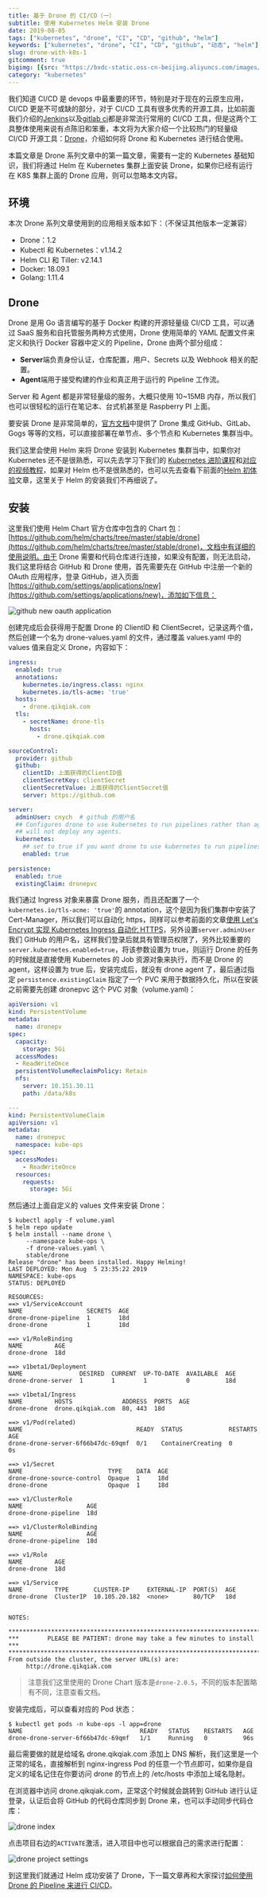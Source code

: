 ```yaml
---
title: 基于 Drone 的 CI/CD（一）
subtitle: 使用 Kubernetes Helm 安装 Drone
date: 2019-08-05
tags: ["kubernetes", "drone", "CI", "CD", "github", "helm"]
keywords: ["kubernetes", "drone", "CI", "CD", "github", "动态", "helm"]
slug: drone-with-k8s-1
gitcomment: true
bigimg: [{src: "https://bxdc-static.oss-cn-beijing.aliyuncs.com/images/photo-1564760055775-d63b17a55c44.jpeg", desc: "https://unsplash.com/photos/j4ocWYAP_cs"}]
category: "kubernetes"
---
```


我们知道 CI/CD 是 devops 中最重要的环节，特别是对于现在的云原生应用，CI/CD 更是不可或缺的部分，对于 CI/CD 工具有很多优秀的开源工具，比如前面我们介绍的[Jenkins](/tags/jenkins/)以及[gitlab ci](/post/gitlab-runner-install-on-k8s/)都是非常流行常用的 CI/CD 工具，但是这两个工具整体使用来说有点陈旧和笨重，本文将为大家介绍一个比较热门的轻量级 CI/CD 开源工具：[Drone](https://drone.io/)，介绍如何将 Drone 和 Kubernetes 进行结合使用。

<!--more-->

本篇文章是 Drone 系列文章中的第一篇文章，需要有一定的 Kubernetes 基础知识，我们将通过 Helm 在 Kubernetes 集群上面安装 Drone，如果你已经有运行在 K8S 集群上面的 Drone 应用，则可以忽略本文内容。

## 环境
本次 Drone 系列文章使用到的应用相关版本如下：（不保证其他版本一定兼容）

* Drone：1.2 
* Kubectl 和 Kubernetes：v1.14.2
* Helm CLI 和 Tiller: v2.14.1
* Docker: 18.09.1
* Golang: 1.11.4

## Drone
Drone 是用 Go 语言编写的基于 Docker 构建的开源轻量级 CI/CD 工具，可以通过 SaaS 服务和自托管服务两种方式使用，Drone 使用简单的 YAML 配置文件来定义和执行 Docker 容器中定义的 Pipeline，Drone 由两个部分组成：

* **Server**端负责身份认证，仓库配置，用户、Secrets 以及 Webhook 相关的配置。
* **Agent**端用于接受构建的作业和真正用于运行的 Pipeline 工作流。

Server 和 Agent 都是非常轻量级的服务，大概只使用 10~15MB 内存，所以我们也可以很轻松的运行在笔记本、台式机甚至是 Raspberry PI 上面。

要安装 Drone 是非常简单的，[官方文档](https://docs.drone.io/installation/)中提供了 Drone 集成 GitHub、GitLab、Gogs 等等的文档，可以直接部署在单节点、多个节点和 Kubernetes 集群当中。
<!--adsense-text-->
我们这里会使用 Helm 来将 Drone 安装到 Kubernetes 集群当中，如果你对 Kubernetes 还不是很熟悉，可以先去学习下我们的 [Kubernetes 进阶课程](https://www.qikqiak.com/k8s-book/)和[对应的视频教程](https://youdianzhishi.com/course/6n8xd6/)，如果对 Helm 也不是很熟悉的，也可以先去查看下前面的[Helm 初体验](/post/first-use-helm-on-kubernetes/)文章，这里关于 Helm 的安装我们不再细说了。

## 安装
这里我们使用 Helm Chart 官方仓库中包含的 Chart 包：[https://github.com/helm/charts/tree/master/stable/drone](https://github.com/helm/charts/tree/master/stable/drone)，文档中有详细的使用说明。由于 Drone 需要和代码仓库进行连接，如果没有配置，则无法启动，我们这里将结合 GitHub 和 Drone 使用，首先需要先在 GitHub 中注册一个新的 OAuth 应用程序，登录 GitHub，进入页面[https://github.com/settings/applications/new](https://github.com/settings/applications/new)，添加如下信息：

![github new oauth application](https://bxdc-static.oss-cn-beijing.aliyuncs.com/images/github-new-app.png)

创建完成后会获得用于配置 Drone 的 ClientID 和 ClientSecret，记录这两个值，然后创建一个名为 drone-values.yaml 的文件，通过覆盖 values.yaml 中的 values 值来自定义 Drone，内容如下：
```yaml
ingress:
  enabled: true
  annotations:
    kubernetes.io/ingress.class: nginx
    kubernetes.io/tls-acme: 'true'
  hosts:
    - drone.qikqiak.com
  tls:
    - secretName: drone-tls
      hosts:
        - drone.qikqiak.com

sourceControl:
  provider: github
  github:
    clientID: 上面获得的ClientID值
    clientSecretKey: clientSecret
    clientSecretValue: 上面获得的ClientSecret值
    server: https://github.com

server:
  adminUser: cnych  # github 的用户名
  ## Configures drone to use kubernetes to run pipelines rather than agents, if enabled
  ## will not deploy any agents.
  kubernetes:
    ## set to true if you want drone to use kubernetes to run pipelines
    enabled: true
    
persistence:
  enabled: true
  existingClaim: dronepvc
```

我们通过 Ingress 对象来暴露 Drone 服务，而且还配置了一个`kubernetes.io/tls-acme: 'true'`的 annotation，这个是因为我们集群中安装了 Cert-Manager，所以我们可以自动化 https，同样可以参考前面的文章[使用 Let's Encrypt 实现 Kubernetes Ingress 自动化 HTTPS](/post/automatic-kubernetes-ingress-https-with-lets-encrypt/)，另外设置`server.adminUser`我们 GitHub 的用户名，这样我们登录后就具有管理员权限了，另外比较重要的`server.kubernetes.enabled=true`，将该参数设置为 true，则运行 Drone 的任务的时候就是直接使用 Kubernetes 的 Job 资源对象来执行，而不是 Drone 的 agent，这样设置为 true 后，安装完成后，就没有 drone agent 了，最后通过指定 `persistence.existingClaim` 指定了一个 PVC 来用于数据持久化，所以在安装之前需要先创建 dronepvc 这个 PVC 对象（volume.yaml)：
```yaml
apiVersion: v1
kind: PersistentVolume
metadata:
  name: dronepv
spec:
  capacity:
    storage: 5Gi
  accessModes:
  - ReadWriteOnce
  persistentVolumeReclaimPolicy: Retain
  nfs:
    server: 10.151.30.11
    path: /data/k8s

---
kind: PersistentVolumeClaim
apiVersion: v1
metadata:
  name: dronepvc
  namespace: kube-ops
spec:
  accessModes:
    - ReadWriteOnce
  resources:
    requests:
      storage: 5Gi
```

然后通过上面自定义的 values 文件来安装 Drone：
```shell
$ kubectl apply -f volume.yaml
$ helm repo update
$ helm install --name drone \
     --namespace kube-ops \
     -f drone-values.yaml \
     stable/drone
Release "drone" has been installed. Happy Helming!
LAST DEPLOYED: Mon Aug  5 23:35:22 2019
NAMESPACE: kube-ops
STATUS: DEPLOYED

RESOURCES:
==> v1/ServiceAccount
NAME                  SECRETS  AGE
drone-drone-pipeline  1        18d
drone-drone           1        18d

==> v1/RoleBinding
NAME         AGE
drone-drone  18d

==> v1beta1/Deployment
NAME                DESIRED  CURRENT  UP-TO-DATE  AVAILABLE  AGE
drone-drone-server  1        1        1           0          18d

==> v1beta1/Ingress
NAME         HOSTS              ADDRESS  PORTS  AGE
drone-drone  drone.qikqiak.com  80, 443  18d

==> v1/Pod(related)
NAME                                READY  STATUS             RESTARTS  AGE
drone-drone-server-6f66b47dc-69qmf  0/1    ContainerCreating  0         0s

==> v1/Secret
NAME                        TYPE    DATA  AGE
drone-drone-source-control  Opaque  1     18d
drone-drone                 Opaque  1     18d

==> v1/ClusterRole
NAME                  AGE
drone-drone-pipeline  18d

==> v1/ClusterRoleBinding
NAME                  AGE
drone-drone-pipeline  18d

==> v1/Role
NAME         AGE
drone-drone  18d

==> v1/Service
NAME         TYPE       CLUSTER-IP     EXTERNAL-IP  PORT(S)  AGE
drone-drone  ClusterIP  10.105.20.182  <none>       80/TCP   18d


NOTES:

*********************************************************************************
***        PLEASE BE PATIENT: drone may take a few minutes to install         ***
*********************************************************************************
From outside the cluster, the server URL(s) are:
     http://drone.qikqiak.com
```

> 注意我们这里使用的 Drone Chart 版本是`drone-2.0.5`，不同的版本配置略有不同，注意查看文档。

安装完成后，可以查看对应的 Pod 状态：
```shell
$ kubectl get pods -n kube-ops -l app=drone
NAME                                 READY   STATUS    RESTARTS   AGE
drone-drone-server-6f66b47dc-69qmf   1/1     Running   0          96s
```

最后需要做的就是给域名 drone.qikqiak.com 添加上 DNS 解析，我们这里是一个正常的域名，直接解析到 nginx-ingress Pod 的任意一个节点即可，如果你是自定义的域名记住在你要访问 drone 的节点上的 /etc/hosts 中添加上域名隐射。

在浏览器中访问 drone.qikqiak.com，正常这个时候就会跳转到 GitHub 进行认证登录，认证后会将 GitHub 的代码仓库同步到 Drone 来，也可以手动同步代码仓库：

![drone index](https://bxdc-static.oss-cn-beijing.aliyuncs.com/images/drone-index.png)

点击项目右边的`ACTIVATE`激活，进入项目中也可以根据自己的需求进行配置：

![drone project settings](https://bxdc-static.oss-cn-beijing.aliyuncs.com/images/drone-project-settings.png)

到这里我们就通过 Helm 成功安装了 Drone，下一篇文章再和大家探讨[如何使用 Drone 的 Pipeline 来进行 CI/CD](/post/drone-with-k8s-2/)。

<!--adsense-self-->
